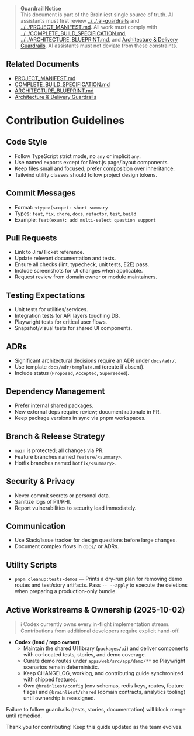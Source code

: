 > **Guardrail Notice**  
> This document is part of the Brainliest single source of truth. AI assistants must first review [../../.ai-guardrails](../../.ai-guardrails) and [../../PROJECT_MANIFEST.md](../../PROJECT_MANIFEST.md). All work must comply with [../../COMPLETE_BUILD_SPECIFICATION.md](../../COMPLETE_BUILD_SPECIFICATION.md), [../../ARCHITECTURE_BLUEPRINT.md](../../ARCHITECTURE_BLUEPRINT.md), and [Architecture & Delivery Guardrails](../architecture/guardrails.md). AI assistants must not deviate from these constraints.

## Related Documents
- [PROJECT_MANIFEST.md](../../PROJECT_MANIFEST.md)
- [COMPLETE_BUILD_SPECIFICATION.md](../../COMPLETE_BUILD_SPECIFICATION.md)
- [ARCHITECTURE_BLUEPRINT.md](../../ARCHITECTURE_BLUEPRINT.md)
- [Architecture & Delivery Guardrails](../architecture/guardrails.md)

# Contribution Guidelines

## Code Style

- Follow TypeScript strict mode, no `any` or implicit `any`.
- Use named exports except for Next.js page/layout components.
- Keep files small and focused; prefer composition over inheritance.
- Tailwind utility classes should follow project design tokens.

## Commit Messages

- Format: `<type>(scope): short summary`
- Types: `feat`, `fix`, `chore`, `docs`, `refactor`, `test`, `build`
- Example: `feat(exam): add multi-select question support`

## Pull Requests

- Link to Jira/Ticket reference.
- Update relevant documentation and tests.
- Ensure all checks (lint, typecheck, unit tests, E2E) pass.
- Include screenshots for UI changes when applicable.
- Request review from domain owner or module maintainers.

## Testing Expectations

- Unit tests for utilities/services.
- Integration tests for API layers touching DB.
- Playwright tests for critical user flows.
- Snapshot/visual tests for shared UI components.

## ADRs

- Significant architectural decisions require an ADR under `docs/adr/`.
- Use template `docs/adr/template.md` (create if absent).
- Include status (`Proposed`, `Accepted`, `Superseded`).

## Dependency Management

- Prefer internal shared packages.
- New external deps require review; document rationale in PR.
- Keep package versions in sync via pnpm workspaces.

## Branch & Release Strategy

- `main` is protected; all changes via PR.
- Feature branches named `feature/<summary>`.
- Hotfix branches named `hotfix/<summary>`.

## Security & Privacy

- Never commit secrets or personal data.
- Sanitize logs of PII/PHI.
- Report vulnerabilities to security lead immediately.

## Communication

- Use Slack/Issue tracker for design questions before large changes.
- Document complex flows in `docs/` or ADRs.

## Utility Scripts

- `pnpm cleanup:tests-demos` — Prints a dry-run plan for removing demo routes and test/story artifacts. Pass `-- --apply` to execute the deletions when preparing a production-only bundle.

## Active Workstreams & Ownership (2025-10-02)

> ℹ️ Codex currently owns every in-flight implementation stream. Contributions from additional developers require explicit hand-off.

- **Codex (lead / repo owner)**
  - Maintain the shared UI library (`packages/ui`) and deliver components with co-located tests, stories, and demo coverage.
  - Curate demo routes under `apps/web/src/app/demo/**` so Playwright scenarios remain deterministic.
  - Keep CHANGELOG, worklog, and contributing guide synchronized with shipped features.
  - Own `@brainliest/config` (env schemas, redis keys, routes, feature flags) and `@brainliest/shared` (domain contracts, analytics tooling) until ownership is reassigned.

Failure to follow guardrails (tests, stories, documentation) will block merge until remedied.

Thank you for contributing! Keep this guide updated as the team evolves.
